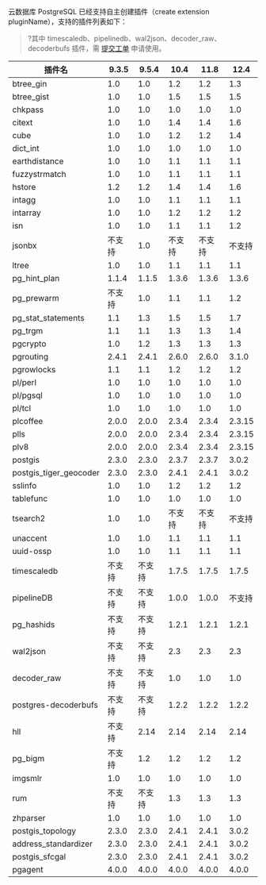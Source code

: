 云数据库 PostgreSQL 已经支持自主创建插件（create extension pluginName），支持的插件列表如下：

>?其中 timescaledb、pipelinedb、wal2json、decoder_raw、decoderbufs 插件，需 [提交工单](https://console.cloud.tencent.com/workorder/category) 申请使用。

| 插件名                 | 9.3.5  | 9.5.4  | 10.4   | 11.8   | 12.4   |
| ---------------------- | ------ | ------ | ------ | ------ | ------ |
| btree_gin              | 1.0    | 1.0    | 1.2    | 1.2    | 1.3    |
| btree_gist             | 1.0    | 1.0    | 1.5    | 1.5    | 1.5    |
| chkpass                | 1.0    | 1.0    | 1.0    | 1.0    | 1.0    |
| citext                 | 1.0    | 1.0    | 1.4    | 1.4    | 1.6    |
| cube                   | 1.0    | 1.0    | 1.2    | 1.2    | 1.4    |
| dict_int               | 1.0    | 1.0    | 1.0    | 1.0    | 1.0    |
| earthdistance          | 1.0    | 1.0    | 1.1    | 1.1    | 1.1    |
| fuzzystrmatch          | 1.0    | 1.0    | 1.1    | 1.1    | 1.1    |
| hstore                 | 1.2    | 1.2    | 1.4    | 1.4    | 1.6    |
| intagg                 | 1.0    | 1.0    | 1.1    | 1.1    | 1.1    |
| intarray               | 1.0    | 1.0    | 1.2    | 1.2    | 1.2    |
| isn                    | 1.0    | 1.0    | 1.1    | 1.1    | 1.2    |
| jsonbx                 | 不支持 | 1.0    | 不支持 | 不支持 | 不支持 |
| ltree                  | 1.0    | 1.0    | 1.1    | 1.1    | 1.1    |
| pg_hint_plan           | 1.1.4  | 1.1.5  | 1.3.6  | 1.3.6  | 1.3.6  |
| pg_prewarm             | 不支持 | 1.0    | 1.1    | 1.1    | 1.2    |
| pg_stat_statements     | 1.1    | 1.3    | 1.5    | 1.5    | 1.7    |
| pg_trgm                | 1.1    | 1.1    | 1.3    | 1.3    | 1.4    |
| pgcrypto               | 1.0    | 1.2    | 1.3    | 1.3    | 1.3    |
| pgrouting              | 2.4.1  | 2.4.1  | 2.6.0  | 2.6.0  | 3.1.0  |
| pgrowlocks             | 1.1    | 1.1    | 1.2    | 1.2    | 1.2    |
| pl/perl                | 1.0    | 1.0    | 1.0    | 1.0    | 1.0    |
| pl/pgsql               | 1.0    | 1.0    | 1.0    | 1.0    | 1.0    |
| pl/tcl                 | 1.0    | 1.0    | 1.0    | 1.0    | 1.0    |
| plcoffee               | 2.0.0  | 2.0.0  | 2.3.4  | 2.3.4  | 2.3.15 |
| plls                   | 2.0.0  | 2.0.0  | 2.3.4  | 2.3.4  | 2.3.15 |
| plv8                   | 2.0.0  | 2.0.0  | 2.3.4  | 2.3.4  | 2.3.15 |
| postgis                | 2.3.0  | 2.3.0  | 2.3.7  | 2.3.7  | 3.0.2  |
| postgis_tiger_geocoder | 2.3.0  | 2.3.0  | 2.4.1  | 2.4.1  | 3.0.2  |
| sslinfo                | 1.0    | 1.0    | 1.2    | 1.2    | 1.2    |
| tablefunc              | 1.0    | 1.0    | 1.0    | 1.0    | 1.0    |
| tsearch2               | 1.0    | 1.0    | 不支持 | 不支持 | 不支持 |
| unaccent               | 1.0    | 1.0    | 1.1    | 1.1    | 1.1    |
| uuid-ossp              | 1.0    | 1.0    | 1.1    | 1.1    | 1.1    |
| timescaledb            | 不支持 | 不支持 | 1.7.5  | 1.7.5  | 1.7.5  |
| pipelineDB             | 不支持 | 不支持 | 1.0.0  | 1.0.0  | 不支持 |
| pg_hashids             | 不支持 | 不支持 | 1.2.1  | 1.2.1  | 1.2.1  |
| wal2json               | 不支持 | 不支持 | 2.3    | 2.3    | 2.3    |
| decoder_raw            | 不支持 | 不支持 | 1.0    | 1.0    | 1.0    |
| postgres-decoderbufs   | 不支持 | 不支持 | 1.2.2  | 1.2.2  | 1.2.2  |
| hll                    | 不支持 | 2.14   | 2.14   | 2.14   | 2.14   |
| pg_bigm                | 不支持 | 1.2    | 1.2    | 1.2    | 1.2    |
| imgsmlr                | 1.0    | 1.0    | 1.0    | 1.0    | 1.0    |
| rum                    | 不支持 | 不支持 | 1.3    | 1.3    | 1.3    |
| zhparser               | 1.0    | 1.0    | 1.0    | 1.0    | 1.0    |
| postgis_topology       | 2.3.0  | 2.3.0  | 2.4.1  | 2.4.1  | 3.0.2  |
| address_standardizer   | 2.3.0  | 2.3.0  | 2.4.1  | 2.4.1  | 3.0.2  |
| postgis_sfcgal         | 2.3.0  | 2.3.0  | 2.4.1  | 2.4.1  | 3.0.2  |
| pgagent         | 4.0.0  | 4.0.0  | 4.0.0  | 4.0.0  | 4.0.0  |
